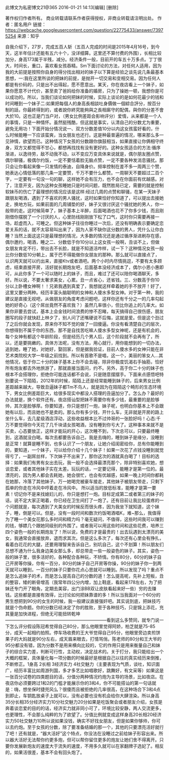 此博文为私密博文21@365
2016-01-21 14:13[编辑] [删除]

著作权归作者所有。
商业转载请联系作者获得授权，非商业转载请注明出处。
作者：匿名用户
链接：https://webcache.googleusercontent.com/question/22775433/answer/73975254
来源：知乎

自我介绍下，27岁，完成五百人斩（五百人完成的时间是2015年4月16号，到今天，这半年估计还能有五六十个，没详细算。这里还不算付费的外围），长相比较加分，身高173属于半残，减分。经济条件一般，目前开的车五十万多点。丁丁很大，时间长，重口，喜欢看女孩吞精。Sm下面讨论的方法，对任何人适用，因为我的大前提是按照你自身的得分找出相对的妹子以下算是经验之谈先说几条最基本思想，一:我在这里所谈的把妹的前提，是抛开一切交易和变相交易。因为任何人都是有价码的，只是出不出得起，愿不愿意出。某天，你在夜店看上一个妹子，如果你愿意不计代价，甚至卖了爸妈给你准备的婚房，只为了操她一顿，我想你是可以成功的。所以，当我们谈论如何把妹的时候，实际上谈论的是如何花最少的钱和时间睡到一个妹子二:如果把每個人的身高長相談吐身價做一個綜合評分，按百分制的話，你最終得到的，或者說你終究能夠與之長相廝守的配偶，與你的分差不會大於10。这也正是门当户对，（男女比例差距会影响评分）爱情，从来都是一个人的事情，只是一种情怀。虽然挺残酷，但这就是事实，认清自己的分数尤为重要，避免无用功！下面开始分情况说一、双方分数差值10分以内这女孩蛮好看的，什么时候能睡一下应该蛮爽，当女朋友也还行。这是种最普遍的情况，哪来那么多一见钟情，欲望而已。这种情况下女孩的分数跟你旗鼓相当，如果直接让你俩相守终身，双方又都觉得不甘心，都想再找找有没有更好的。这种女孩适合的方法:循序渐进，以逸待劳，敌不动我不动，以不变应万变具体来说就是，偶尔朋友圈点赞，偶尔聊骚，极偶尔约饭，一定不要恬着脸无脑点赞，一定不要各种发消息骚扰。那只会让你看起来像一只发情的泰迪，自降身价。频率控制在差不多一周两三个赞，她表达心情低落的那几条一定要赞，千万不要什么都赞。一周聊天不要超过二百个字，一定要有一句没一句的聊，这样她不会有压力，也不会在你面前有优越感。对了，注意开支，因为这种女孩睡她只是时间问题，既然胜局已定，需要的就是控制软妹币的伤亡了最理想的情况应该是这样:经过几周的点赞和聊骚，在某一天妹子跟朋友喝酒，遇到了不喜欢的男人骚扰，这时如果恰好你知道了，可以提出去接她走，换地方玩，如果前面的几周铺垫的好，妹子又很讨厌这个骚扰她的男人，你一般带的走。这时候简单了，妹子基本上半醉，后面喝酒也花不了你多少钱，而且刚刚借你摆脱了一个讨厌的人，心里防线刚刚放下松了口气，这时你只需要再接一场，趁虚而入，可睡之。但这种妹子往往你睡过一次后，还没有明确表示要确定恋爱关系的话，就不太容易叫出来了，因为人家不缺你这分数的男人，凭什么让你白睡？当然上面这这只是最理想的情况，大多数的情况还是通过循序渐进刷存在感，偶尔邀约，喝酒，睡之二、分数低于你10分以上这女孩一般啊，丑谈不上，但做女朋友肯定不行，带出去不长脸，就是不知道活咋样，试一下？这种情况女孩一般比你分数低10分朝上，属于巴不得能做你女朋友的那种。那么就可以直接点了，认识两天就可以约出来，直接Ktv或者酒吧。两个小时内尽情挑逗，不要有太多顾虑，结束直接开房，活好就长期炮友吧，后面基本没经济成本了，偶尔小恩小惠即可，从此你多了一个可以随时上的妹子，而且，难过了还可以陪你喝酒聊天，多好。所以说，不要太奢求美女，心累。丑一点省心，还省钱。三、分数高于你10分以上卧槽女神啊！！兄弟我遇到真爱了，我想就这样牵着她的手不放开！好了，这里又要分两种。经历丰富头脑聪明的女神和人傻水多型女神。对于第一种，我的建议是直接无视吧，从做朋友的角度考虑问题吧，这样你还有千分之一的几率勾起她的好奇心（这个屌丝竟然不喜欢我？）虽然几率很小，但比你追上的几率大。如果你非要去尝试，基本上会金钱时间浪费的惨不忍睹，每天搞得自己很伤感，朋友圈写的段子就快赶上林夕了，别人问了还嘴硬说不后悔，这就是爱。但是这个劲过了之后你就会发现，原来你不知不觉的做了一回傻逼。你没有看清楚自己的层次，你想得到不属于你的东西，那不是自找苦吃嘛人傻水多型女神呢，还是有机会的，每个女神有都这个年龄阶段，但是经历几个男人后，这个阶段就不会再有了，所以，还是要挑嫩的。具体方法呢，没有方法，用心就行，用你能想到的一切办法，追到她，睡了她，对她好，娶回家，但是据我验证，目前人傻水多的女神只能在非艺术类院校大学一年级之前找到。所以有首歌不是唱，这一个，美丽的笨女人…其他情况，低于你二十分的妹子基本上你不会去碰，除非你极度饥渴右手抽筋，恰好所有炮友都去外地旅游了，那就直接当面问，约不。另外，高于你二十分的妹子也根本不会搭理你，拒绝你可能连话都不会说，只是随意摆摆手。下面来点感悟吧特别要说一下陌陌，2012年的时候，陌陌上还是经常能睡到妹子的，后来男女比例差距越来越大，导致丑逼妹子都Tm不鸟人，就是因为在陌陌这个畸形的生态环境下，男女比例差距巨大，给很多现实中都没人搭理的丑逼加分了。怎么办？最好的办法就是，换个软件还有。夜店搭讪型把妹不需要你有多少钱，最重要的是脸够帅，其次是脸够厚。你要知道，你只是想打一炮，妹子呢，也明白你基本上不会跟她有以后，而且她也不是卖的。那么你有多少钱，开什么车，无非就是开房的路上坐什么车，去几星级酒店浮动，这些收益根本比不过帅哥的一张脸好吗！心态:千万不要觉得你今天花了几千块请女孩喝酒，没有睡到你亏大了。这种事本来就不是买卖，心态要放正，这样才能玩的开心，这次睡不到，下次总可以，只要最终睡到，这酒就没白喝。每次去都要告诉自己，我是去嗨的，睡到妹子是缘分，没睡到是正常！就算是睡不到，也多认识了一个朋友，让她介绍闺密给你，总有你能睡到的，要知道，一个妹子，可以给你介绍十几个妹子！如果一次花了点钱没睡到就觉得亏了，一副屌丝样，下次妹子不出来了，那你这次的酒就真白喝了！目标的选择：如果我们有男有女出去玩，我一般不会选择最漂亮那个，除非特别喜欢她，想谈恋爱，或者其他妹子实在太差。玩玩的话，一定要记得，能睡才是第一位的。最漂亮的，因为男人都会去耗她，她会很忙，也会有优越感，如果一晚上时间你都耗在她那，冷落了其他妹子。万一她喝完被豪车接走，其他妹子被朋友带走，只剩下孤单的你走在冷风中哼着走在冷风中。 所以适当的放低标准，能睡才是第一要素！切记你不是来找媳妇儿的，你只是想打一炮。目标定成第二或者第三的妹子的话，说不定大家正喝着，你已经在卫生间打了一炮了。还有目前让我比较蛋疼的一个问题就是，每次遇到了大美女的时候反而很头疼，因为我坐下就知道，这个妹子，睡，倒是可以。但是，没有一段时间和数次约饭喝酒唱K，难~那么，我值得为了睡一个美女花那么多时间和精力吗？毫无疑问，不值得，这些时间我可以赚到的钱，够嫖几个跟她同级别的外围了。或者我可以用这些时间和这些花费，培养三四个姿色一般的长期炮友了！所以说，免费的才是最贵的！出去玩遇到太漂亮的美女，我通常会直接放弃，退而求其次。但是这么多次了，每次还有心里会有挣扎，看着白花花的大腿，还要用理智来告诉自己，别坑自己，这个不划算！所以朋友们总想不通为什么我身边美女那么多，却总带走一些一般姿色的妹子。其实，姿色一般的妹子里，很多活好的，各种配合各种玩，不矫情。你有80分，60分的妹子自己开房等你操，你有一百分，80分的妹子自己开房等你操，90分的妹子你一到两天就可以睡到，一百分的妹子只要你花点心思就可以睡到。所以发现了吗？重点不是怎么追妹子的术，而是怎么提高自己的分数的道！怎么提高呢，先补上短板，丑的整容，矮的断骨增高（我常年四公分内增，加上鞋底，看起来178左右，为了把妹还专门开了眼角，定期去美容，出门涂BB双让皮肤看起来好一些）穷的去赚钱。这些都是直接有效得，比讨论如何把妹靠谱的多！所以当我面对一个60分的男生想把到90分的女生的时候，我一般建议直接强奸吧。其实说到底，把妹技巧就是个伪命题。你的分数已经决定了你的胜败，至于各种技巧，只是锦上添花，充其量是加快进程，但绝无可能扭转乾坤———————————————————————看到这么多赞同，就专门说一下怎么评分假设陈冠希觉得自己80分，那么他眼里觉得阿娇，柏芝就是75-85分，成天一起相约拍照。停车场收费的王大爷觉得自己95分，他眼里旁边卖煎饼果子的大妈就是90分左右，成天眉来眼去，打情骂俏。陈老师的80分和王大爷的95分都没有错，因为分数不是用来横向比较的，它的作用只是用来衡量自己和妹子的综合实力差，判断可行性，主动权，决定战术的。关于打分，我只能给出一个大概的框架，具体量化每一项分数的时候最好是根据自己以往的真实经历来倒推，不断修正。1身高  2长相   3经济实力   4社交魅力（主要表现为气质，谈吐，知识面广，经历丰富比如周游列国，多才多艺比如唱歌好，跳舞好，有文采等）如果这是一张百分试卷的四类题目的话，分值分两种情况约炮为主导的场景，比如夜店。在夜店你必须要跨过1和2的门槛才能展示你的3和4，你不可能搭讪的第一句话就是：嗨，想坐保时捷兜风么？很傻而且被拒绝的几率很高，在这种场合下3和4点到即止，车钥匙放桌子上就可以，没有必要也没有机会给你大肆渲染。所以身高35分长相35分经济实力10分社交魅力20分如果是吃饭聚会或者朋友介绍，女孩是奔着谈恋爱的目的的话，经济实力就非同小可了，环境比较安静，两人交流更多，也更理性，不会那么纯粹的为了欲望了。分值比例就变成这样身高20长相20经济实力50社交魅力10所以说如果没钱，确实不好找女朋友，但是如果你够帅，你可以去约炮。至于女孩的分数，除了要准备结婚的那一个，其他的只要漂亮活好就行了吧！还有就是，“器大活好”这个特点，你没法在没睡过之前给妹子形容出来。所以器大活好无法帮你约更多炮，但可以帮你留住更多的炮友让她们舍不得离开。只要你发展新炮友的速度大于流失的速度，不用多久就可以在家翻牌子选妃了。相反的，如果活很差，基本不会有回头炮了。

